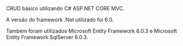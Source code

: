 CRUD básico utilizando C# ASP.NET CORE MVC.

A versão do framework .Net utilizado foi 6.0.

Também foram utilizados Microsoft Entity Framework 6.0.3 e Microsoft Entity Framework SqlServer 6.0.3.
